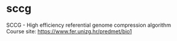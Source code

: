 # sccg
SCCG - High efficiency referential genome compression algorithm  
Course site: https://www.fer.unizg.hr/predmet/bio1

